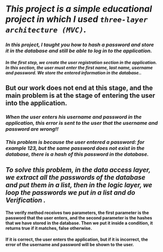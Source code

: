 # *This project is a simple educational project in which I used `three-layer architecture (MVC)`.*
### *In this project, I taught you how to hash a password and store it in the database and still be able to log in to the application.*

#### *In the first step, we create the user registration section in the application. In this section, the user must enter the first name, last name, username and password. We store the entered information in the database..*

## But our work does not end at this stage, and the main problem is at the stage of entering the user into the application.

### *When the user enters his username and password in the application, this error is sent to the user that the username and password are wrong!!*
### *This problem is because the user entered a password: for example 123, but the same password does not exist in the database, there is a hash of this password in the database.*

## *To solve this problem, in the data access layer, we extract all the passwords of the database and put them in a list, then in the logic layer, we loop the passwords we put in a list and do Verification .*

#### The verify method receives two parameters, the first parameter is the password that the user enters, and the second parameter is the hashes that we have stored in the database. Then we put it inside a condition, it returns true if it matches, false otherwise.

#### If it is correct, the user enters the application, but if it is incorrect, the error of the username and password will be shown to the user.
